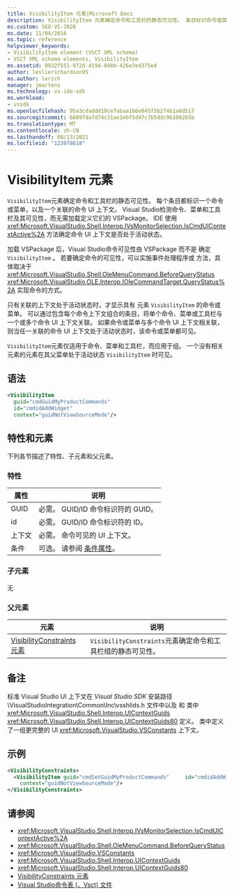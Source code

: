 ```yaml
---
title: VisibilityItem 元素|Microsoft Docs
description: VisibilityItem 元素确定命令和工具栏的静态可见性。 条目标识命令或菜单以及关联的命令 UI 上下文。
ms.custom: SEO-VS-2020
ms.date: 11/04/2016
ms.topic: reference
helpviewer_keywords:
- VisibilityItem element (VSCT XML schema)
- VSCT XML schema elements, VisibilityItem
ms.assetid: 0932f551-972d-4194-84bb-426e3e4375e4
author: leslierichardson95
ms.author: lerich
manager: jmartens
ms.technology: vs-ide-sdk
ms.workload:
- vssdk
ms.openlocfilehash: 95a3cdaddd10cefabaa166e045f5b2f4b1a8d517
ms.sourcegitcommit: 68897da7d74c31ae1ebf5d47c7b5ddc9b108265b
ms.translationtype: MT
ms.contentlocale: zh-CN
ms.lasthandoff: 08/13/2021
ms.locfileid: "122078618"
---
```

# <a name="visibilityitem-element"></a>VisibilityItem 元素
`VisibilityItem`元素确定命令和工具栏的静态可见性。 每个条目都标识一个命令或菜单，以及一个关联的命令 UI 上下文。 Visual Studio检测命令、菜单和工具栏及其可见性，而无需加载定义它们的 VSPackage。 IDE 使用 <xref:Microsoft.VisualStudio.Shell.Interop.IVsMonitorSelection.IsCmdUIContextActive%2A> 方法确定命令 UI 上下文是否处于活动状态。

 加载 VSPackage 后，Visual Studio命令可见性由 VSPackage 而不是 确定 `VisibilityItem` 。 若要确定命令的可见性，可以实施事件处理程序或 方法，具体取决于 <xref:Microsoft.VisualStudio.Shell.OleMenuCommand.BeforeQueryStatus> <xref:Microsoft.VisualStudio.OLE.Interop.IOleCommandTarget.QueryStatus%2A> 实现命令的方式。

 只有关联的上下文处于活动状态时，才显示具有 元素 `VisibilityItem` 的命令或菜单。 可以通过包含每个命令上下文组合的条目，将单个命令、菜单或工具栏与一个或多个命令 UI 上下文关联。 如果命令或菜单与多个命令 UI 上下文相关联，则当任一关联的命令 UI 上下文处于活动状态时，该命令或菜单都可见。

 `VisibilityItem`元素仅适用于命令、菜单和工具栏，而应用于组。 一个没有相关元素的元素在其父菜单处于活动状态 `VisibilityItem` 时可见。

## <a name="syntax"></a>语法

```xml
<VisibilityItem
  guid="cmdGuidMyProductCommands"
  id="cmdidAddWidget"
  context="guidNotViewSourceMode"/>
```

## <a name="attributes-and-elements"></a>特性和元素
 下列各节描述了特性、子元素和父元素。

### <a name="attributes"></a>特性

|属性|说明|
|---------------|-----------------|
|GUID|必需。 GUID/ID 命令标识符的 GUID。|
|id|必需。 GUID/ID 命令标识符的 ID。|
|上下文|必需。 命令可见的 UI 上下文。|
|条件|可选。 请参阅 [条件属性](../extensibility/vsct-xml-schema-conditional-attributes.md)。|

### <a name="child-elements"></a>子元素
 无

### <a name="parent-elements"></a>父元素

|元素|说明|
|-------------|-----------------|
|[VisibilityConstraints 元素](../extensibility/visibilityconstraints-element.md)|`VisibilityConstraints`元素确定命令和工具栏组的静态可见性。|

## <a name="remarks"></a>备注
 标准 Visual Studio UI 上下文在 *Visual Studio SDK* 安装路径 \VisualStudioIntegration\Common\Inc\vsshlids.h 文件中以及 和 类中 <xref:Microsoft.VisualStudio.Shell.Interop.UIContextGuids> <xref:Microsoft.VisualStudio.Shell.Interop.UIContextGuids80> 定义。 类中定义了一组更完整的 UI <xref:Microsoft.VisualStudio.VSConstants> 上下文。

## <a name="example"></a>示例

```xml
<VisibilityConstraints>
  <VisibilityItem guid="cmdSetGuidMyProductCommands"     id="cmdidAddWidget"
    context="guidNotViewSourceMode"/>
</VisibilityConstraints>
```

## <a name="see-also"></a>请参阅
- <xref:Microsoft.VisualStudio.Shell.Interop.IVsMonitorSelection.IsCmdUIContextActive%2A>
- <xref:Microsoft.VisualStudio.Shell.OleMenuCommand.BeforeQueryStatus>
- <xref:Microsoft.VisualStudio.VSConstants>
- <xref:Microsoft.VisualStudio.Shell.Interop.UIContextGuids>
- <xref:Microsoft.VisualStudio.Shell.Interop.UIContextGuids80>
- [VisibilityConstraints 元素](../extensibility/visibilityconstraints-element.md)
- [Visual Studio命令表 (。Vsct) 文件](../extensibility/internals/visual-studio-command-table-dot-vsct-files.md)
